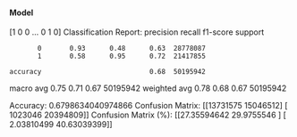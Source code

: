 #### Model
[1 0 0 ... 0 1 0]
Classification Report:
              precision    recall  f1-score   support

           0       0.93      0.48      0.63  28778087
           1       0.58      0.95      0.72  21417855

    accuracy                           0.68  50195942
   macro avg       0.75      0.71      0.67  50195942
weighted avg       0.78      0.68      0.67  50195942

Accuracy: 0.6798634040974866
Confusion Matrix:
[[13731575 15046512]
 [ 1023046 20394809]]
Confusion Matrix (%):
[[27.35594642 29.9755546 ]
 [ 2.03810499 40.63039399]]
